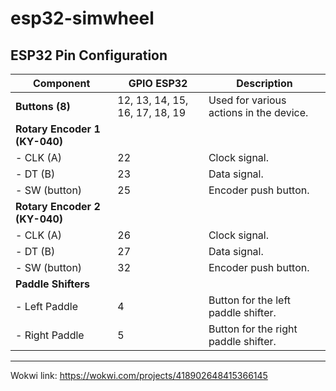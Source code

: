 # esp32-simwheel

## **ESP32 Pin Configuration**

| **Component**               | **GPIO ESP32** | **Description**                                |
|-----------------------------|----------------|-----------------------------------------------|
| **Buttons (8)**             | 12, 13, 14, 15, 16, 17, 18, 19 | Used for various actions in the device.       |
| **Rotary Encoder 1 (KY-040)** |                |                                               |
| - CLK (A)                   | 22             | Clock signal.                                 |
| - DT (B)                    | 23             | Data signal.                                  |
| - SW (button)               | 25             | Encoder push button.                          |
| **Rotary Encoder 2 (KY-040)** |                |                                               |
| - CLK (A)                   | 26             | Clock signal.                                 |
| - DT (B)                    | 27             | Data signal.                                  |
| - SW (button)               | 32             | Encoder push button.                          |
| **Paddle Shifters**         |                |                                               |
| - Left Paddle               | 4              | Button for the left paddle shifter.           |
| - Right Paddle              | 5              | Button for the right paddle shifter.          |

---


Wokwi link: https://wokwi.com/projects/418902648415366145
